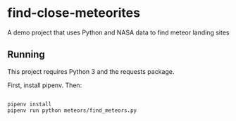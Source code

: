 # find-close-meteorites
A demo project that uses Python and NASA data to find meteor landing sites

## Running

This project requires Python 3 and the requests package.

First, install pipenv. Then:

```

pipenv install
pipenv run python meteors/find_meteors.py
```


